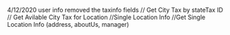4/12/2020
user info removed the taxinfo fields
// Get City Tax by stateTax ID
// Get Avilable City Tax for Location
//Single Location Info
//Get Single Location Info (address, aboutUs, manager)
